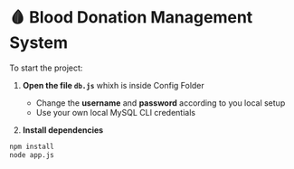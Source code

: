 # 🩸 Blood Donation Management System

To start the project:

1. **Open the file `db.js`**  whixh is inside Config Folder
   - Change the **username** and **password** according to you local setup  
   - Use your own local MySQL CLI credentials

2. **Install dependencies**

```bash
npm install
node app.js
